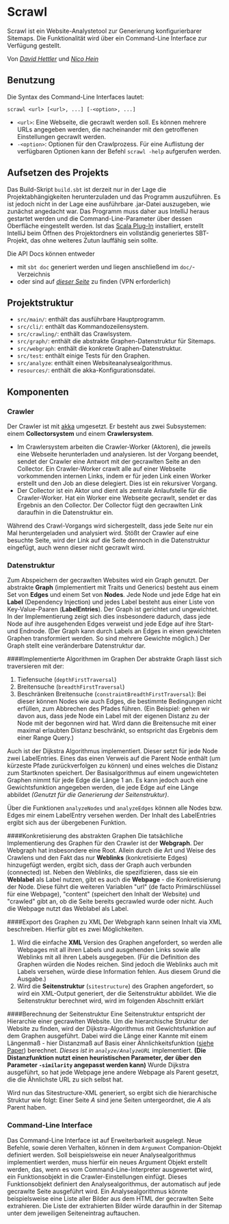 # Scrawl
Scrawl ist ein Website-Analystetool zur Generierung konfigurierbarer Sitemaps. Die Funktionalität wird über ein Command-Line Interface zur Verfügung gestellt.

Von _[David Hettler](mailto:david.hettler@campus.lmu.de)_ und _[Nico Hein](mailto:n.hein@campus.lmu.de)_

## Benutzung
Die Syntax des Command-Line Interfaces lautet:
```
scrawl <url> [<url>, ...] [-<option>, ...]
```

* ```<url>```: Eine Webseite, die gecrawlt werden soll. Es können mehrere URLs angegeben werden, die nacheinander mit den getroffenen Einstellungen gecrawlt werden.
* ```-<option>```: Optionen für den Crawlprozess. Für eine Auflistung der verfügbaren Optionen kann der Befehl ```scrawl -help``` aufgerufen werden.

## Aufsetzen des Projekts
Das Build-Skript ```build.sbt``` ist derzeit nur in der Lage die Projektabhängigkeiten herunterzuladen und das Programm auszuführen. Es ist jedoch nicht in der Lage eine ausführbare .jar-Datei auszugeben, wie zunächst angedacht war. Das Programm muss daher aus IntelliJ heraus gestartet werden und die Command-Line-Parameter über dessen Oberfläche eingestellt werden. Ist das [Scala Plug-In](https://confluence.jetbrains.com/display/SCA/Scala+Plugin+for+IntelliJ+IDEA) installiert, erstellt IntelliJ beim Öffnen des Projektordners ein vollständig generiertes SBT-Projekt, das ohne weiteres Zutun lauffähig sein sollte. 

Die API Docs können entweder 

* mit ```sbt doc``` generiert werden und liegen anschließend im ```doc/```-Verzeichnis
* oder sind auf _[dieser Seite](https://www.cip.ifi.lmu.de/~hettler/scrawl)_ zu finden (VPN erforderlich)

## Projektstruktur
* ```src/main/```: enthält das ausführbare Hauptprogramm.
* ```src/cli/```: enthält das Kommandozeilensystem.
* ```src/crawling/```: enthält das Crawlsystem.
* ```src/graph/```: enthält die abstrakte Graphen-Datenstruktur für Sitemaps.
* ```src/webgraph```: enthält die konkrete Graphen-Datenstruktur.
* ```src/test```: enthält einige Tests für den Graphen.
* ```src/analyze```: enthält einen Websiteanalysealgorithmus.
* ```resources/```: enthält die akka-Konfigurationsdatei.

## Komponenten
### Crawler
Der Crawler ist mit [akka](http://akka.io/) umgesetzt. Er besteht aus zwei Subsystemen: einem **Collectorsystem** und einem **Crawlersystem**.

* Im Crawlersystem arbeiten die Crawler-Worker (Aktoren), die jeweils eine Webseite herunterladen und analysieren. Ist der Vorgang beendet, sendet der Crawler eine Antwort mit der gecrawlten Seite an den Collector. Ein Crawler-Worker crawlt alle auf einer Webseite vorkommenden internen Links, indem er für jeden Link einen Worker erstellt und den Job an diese delegiert. Dies ist ein rekursiver Vorgang.
* Der Collector ist ein Aktor und dient als zentrale Anlaufstelle für die Crawler-Worker. Hat ein Worker eine Webseite gecrawlt, sendet er das Ergebnis an den Collector. Der Collector fügt den gecrawlten Link daraufhin in die Datenstruktur ein.

Während des Crawl-Vorgangs wird sichergestellt, dass jede Seite nur ein Mal heruntergeladen und analysiert wird. Stößt der Crawler auf eine besuchte Seite, wird der Link auf die Seite dennoch in die Datenstruktur eingefügt, auch wenn dieser nicht gecrawlt wird. 

### Datenstruktur
Zum Abspeichern der gecrawlten Websites wird ein Graph genutzt. Der abstrakte **Graph** (implementiert mit Traits und Generics) besteht aus einem Set von **Edges** und einem Set von **Nodes**. Jede Node und jede Edge hat ein **Label** (Dependency Injection) und jedes Label besteht aus einer Liste von Key-Value-Paaren (**LabelEntries**). Der Graph ist gerichtet und ungewichtet. In der Implementierung zeigt sich dies insbesondere dadurch, dass jede Node auf ihre ausgehenden Edges verweist und jede Edge auf ihre Start- und Endnode. (Der Graph kann durch Labels an Edges in einen gewichteten Graphen transformiert werden. So sind mehrere Gewichte möglich.) Der Graph stellt eine veränderbare Datenstruktur dar. 

####Implementierte Algorithmen im Graphen
Der abstrakte Graph lässt sich traversieren mit der:

1. Tiefensuche (```depthFirstTraversal```)
2. Breitensuche (```breadthFirstTraversal```)
3. Beschränken Breitensuche (```constraintBreadthFirstTraversal```): Bei dieser können Nodes wie auch Edges, die bestimmte Bedingungen nicht erfüllen, zum Abbrechen des Pfades führen. (Ein Beispiel: gehen wir davon aus, dass jede Node ein Label mit der eigenen Distanz zu der Node mit der begonnen wird hat. Wird dann die Breitensuche mit einer maximal erlaubten Distanz beschränkt, so entspricht das Ergebnis dem einer Range Query.)


Auch ist der Dijkstra Algorithmus implementiert. Dieser setzt für jede Node zwei LabelEntries. Eines das einen Verweis auf die Parent Node enthält (um kürzeste Pfade zurückverfolgen zu können) und eines welches die Distanz zum Startknoten speichert. Der Basisalgorithmus auf einem ungewichteten Graphen nimmt für jede Edge die Länge 1 an. Es kann jedoch auch eine Gewichtsfunktion angegeben werden, die jede Edge auf eine Länge abbildet _(Genutzt für die Generierung der Seitenstruktur)_.

Über die Funktionen ```analyzeNodes``` und ```analyzeEdges``` können alle Nodes bzw. Edges mir einem LabelEntry versehen werden. Der Inhalt des LabelEntries ergibt sich aus der übergebenen Funktion.

####Konkretisierung des abstrakten Graphen
Die tatsächliche Implementierung des Graphen für den Crawler ist der **Webgraph**. Der Webgraph hat insbesondere eine Root. Allein durch die Art und Weise des Crawlens und den Fakt das nur **Weblinks** (konkretisierte Edges) hinzugefügt werden, ergibt sich, dass der Graph auch verbunden (connected) ist. Neben den Weblinks, die spezifizieren, dass sie ein **Weblabel** als Label nutzen, gibt es auch die **Webpage** - die Konkretisierung der Node. Diese führt die weiteren Variablen "url" (de facto Primärschlüssel für eine Webpage), "content" (speichert den Inhalt der Website) und "crawled" gibt an, ob die Seite bereits gecrawled wurde oder nicht. Auch die Webpage nutzt das Weblabel als Label.

####Export des Graphen zu XML
Der Webgraph kann seinen Inhalt via XML beschreiben. Hierfür gibt es zwei Möglichkeiten.

1. Wird die einfache **XML** Version des Graphen angefordert, so werden alle Webpages mit all ihren Labels und ausgehenden Links sowie alle Weblinks mit all ihren Labels ausgegeben. (Für die Definition des Graphen würden die Nodes reichen. Sind jedoch die Weblinks auch mit Labels versehen, würde diese Information fehlen. Aus diesem Grund die Ausgabe.)
2. Wird die **Seitenstruktur** (```sitestructure```) des Graphen angefordert, so wird ein XML-Output generiert, der die Seitenstruktur abbildet. Wie die Seitenstruktur berechnet wird, wird im folgenden Abschnitt erklärt

####Berechnung der Seitenstruktur
Eine Seitenstruktur entspricht der Hierarchie einer gecrawlten Website. Um die hierarchische Struktur der Website zu finden, wird der Dijkstra-Algorithmus mit Gewichtsfunktion auf dem Graphen ausgeführt. Dabei wird die Länge einer Kannte mit einem Längenmaß - hier Distanzmaß auf Basis einer Ähnlichkeitsfunktion ([siehe Paper](http://www2007.org/workshops/paper_103.pdf)) berechnet. _Dieses ist in ```analyze/AnalyzeURL```_ implementiert. **(Die Distanzfunktion nutzt einen heuristischen Parameter, der über den Parameter ```-similarity``` angepasst werden kann)**
Wurde Dijkstra ausgeführt, so hat jede Webpage jene andere Webpage als Parent gesetzt, die die Ähnlichste URL zu sich selbst hat.

Wird nun das Sitestructure-XML generiert, so ergibt sich die hierarchische Struktur wie folgt: Einer Seite _A_ sind jene Seiten untergeordnet, die _A_ als Parent haben.


### Command-Line Interface
Das Command-Line Interface ist auf Erweiterbarkeit ausgelegt. Neue Befehle, sowie deren Verhalten, können in dem ```Argument``` Companion-Objekt definiert werden. Soll beispielsweise ein neuer Analysealgorithmus implementiert werden, muss hierfür ein neues Argument Objekt erstellt werden, das, wenn es vom Command-Line-Interpreter ausgewertet wird, ein Funktionsobjekt in die Crawler-Einstellungen einfügt. Dieses Funktionsobjekt definiert den Analysealgorithmus, der automatisch auf jede gecrawlte Seite ausgeführt wird. Ein Analysealgorithmus könnte beispielsweise eine Liste aller Bilder aus dem HTML der gecrawlten Seite extrahieren. Die Liste der extrahierten Bilder würde daraufhin in der Sitemap unter dem jeweiligen Seiteneintrag auftauchen.

